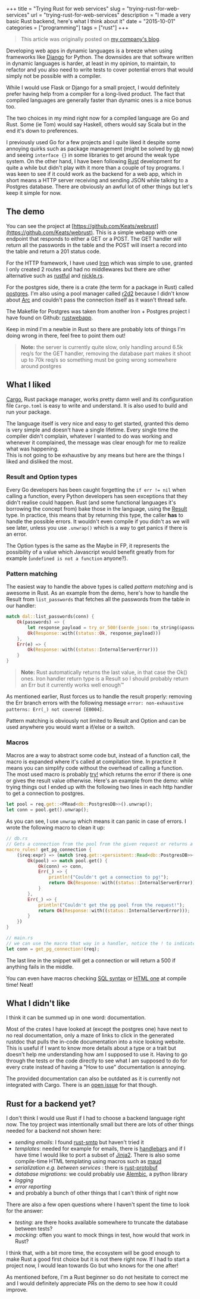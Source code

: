 +++
title = "Trying Rust for web services"
slug = "trying-rust-for-web-services"
url = "trying-rust-for-web-services"
description = "I made a very basic Rust backend, here's what I think about it"
date = "2015-10-01"
categories = ["programming"]
tags = ["rust"]
+++

> This article was originally posted on [my company's blog](https://blog.wearewizards.io/trying-rust-for-web-services).


Developing web apps in dynamic languages is a breeze when using frameworks like [Django](https://www.djangoproject.com/) for Python.
The downsides are that software written in dynamic languages is harder, at least in my opinion, to maintain, to refactor and you also need to write tests to cover potential errors that would simply not be possible with a compiler.


While I would use Flask or Django for a small project, I would definitely prefer having help from a compiler for a long-lived product. The fact that compiled languages are generally faster than dynamic ones is a nice bonus too.

The two choices in my mind right now for a compiled language are Go and Rust. Some (ie Tom) would say Haskell, others would say Scala but in the end it's down to preferences.

I previously used Go for a few projects and I quite liked it despite some annoying quirks such as package management (might be solved by [gb](https://getgb.io/) now) and seeing `interface {}` in some libraries to get around the weak type system. On the other hand, I have been following [Rust](https://www.rust-lang.org/) development for quite a while but didn't play with it more than a couple of toy programs. I was keen to see if it could work as the backend for a web app, which in short means a HTTP server receiving and sending JSON while talking to a Postgres database. There are obviously an awful lot of other things but let's keep it simple for now.


## The demo
You can see the project at [https://github.com/Keats/webrust](https://github.com/Keats/webrust).
This is a simple webapp with one endpoint that responds to either a GET or a POST. The GET handler will return all the passwords in the table and the POST will insert a record into the table and return a 201 status code.

For the HTTP framework, I have used [Iron](http://ironframework.io/) which was simple to use, granted I only created 2 routes and had no middlewares but there are other alternative such as [rustful](https://github.com/Ogeon/rustful) and [nickle.rs](http://nickel.rs/).

For the postgres side, there is a crate (the term for a package in Rust) called [postgres](https://github.com/sfackler/rust-postgres). I'm also using a pool manager called [r2d2](https://github.com/sfackler/r2d2) because I didn't know about [Arc](https://doc.rust-lang.org/std/sync/struct.Arc.html) and couldn't pass the connection itself as it wasn't thread safe.

The Makefile for Postgres was taken from another Iron + Postgres project I have found on Github: [rustwebapp](https://github.com/superlogical/rustwebapp).


Keep in mind I'm a newbie in Rust so there are probably lots of things I'm doing wrong in there, feel free to point them out!
> **Note:** the server is currently quite slow, only handling around 6.5k req/s for the GET handler, removing the database part makes it shoot up to 70k req/s so something must be going wrong somewhere around postgres


## What I liked
[Cargo](https://crates.io/), Rust package manager, works pretty damn well and its configuration file `Cargo.toml` is easy to write and understand. It is also used to build and run your package.

The language itself is very nice and easy to get started, granted this demo is very simple and doesn't have a single lifetime. Every single time the compiler didn't complain, whatever I wanted to do was working and whenever it complained, the message was clear enough for me to realize what was happening.  
This is not going to be exhaustive by any means but here are the things I liked and disliked the most.


### Result and Option types
Every Go developers has been caught forgetting the `if err != nil` when calling a function, every Python developers has seen exceptions that they didn't realise could happen. Rust (and some functional languages it's borrowing the concept from) bake those in the language, using the [Result](https://doc.rust-lang.org/std/result/) type.
In practice, this means that by returning this type, the caller **has** to handle the possible errors. It wouldn't even compile if you didn't as we will see later, unless you use `.unwrap()` which is a way to get panics if there is an error.

The Option types is the same as the Maybe in FP, it represents the possibility of a value which Javascript would benefit greatly from for example (`undefined is not a function` anyone?).


### Pattern matching
The easiest way to handle the above types is called *pattern matching* and is awesome in Rust.
As an example from the demo, here's how to handle the Result from `list_passwords` that fetches all the passwords from the table in our handler:

```rust
match dal::list_passwords(conn) {
    Ok(passwords) => {
        let response_payload = try_or_500!(serde_json::to_string(&passwords));
        Ok(Response::with((status::Ok, response_payload)))
    },
    Err(e) => {
        Ok(Response::with((status::InternalServerError)))
    }
}
```
> **Note:** Rust automatically returns the last value, in that case the Ok() ones. Iron handler return type is a Result so I should probably return an Err but it currently works well enough™

As mentioned earlier, Rust forces us to handle the result properly: removing the Err branch errors with the following message `error: non-exhaustive patterns: Err(_) not covered [E0004]`.

Pattern matching is obviously not limited to Result and Option and can be used anywhere you would want a if/else or a switch.

### Macros
Macros are a way to abstract some code but, instead of a function call, the macro is expanded where it's called at compilation time. In practice it means you can simplify code without the overhead of calling a function. The most used macro is probably [try!](https://doc.rust-lang.org/std/macro.try!.html) which returns the error if there is one or gives the result value otherwise. Here's an example from the demo: while trying things out I ended up with the following two lines in each http handler to get a connection to postgres.

```rust
let pool = req.get::<PRead<db::PostgresDB>>().unwrap();
let conn = pool.get().unwrap();
```
As you can see, I use `unwrap` which means it can panic in case of errors. I wrote the following macro to clean it up:

```rust
// db.rs
// Gets a connection from the pool from the given request or returns a 500
macro_rules! get_pg_connection {
    ($req:expr) => (match $req.get::<persistent::Read<db::PostgresDB>>() {
        Ok(pool) => match pool.get() {
            Ok(conn) => conn,
            Err(_) => {
                println!("Couldn't get a connection to pg!");
                return Ok(Response::with((status::InternalServerError)));
            }
        },
        Err(_) => {
            println!("Couldn't get the pg pool from the request!");
            return Ok(Response::with((status::InternalServerError)));
        }
    })
}

// main.rs
// we can use the macro that way in a handler, notice the ! to indicate it's a macro
let conn = get_pg_connection!(req);
```
The last line in the snippet will get a connection or will return a 500 if anything fails in the middle. 

You can even have macros checking [SQL syntax](https://github.com/sfackler/rust-postgres-macros) or [HTML one](https://github.com/lfairy/maud) at compile time! Neat!


## What I didn't like
I think it can be summed up in one word: documentation.

Most of the crates I have looked at (except the postgres one) have next to no real documentation, only a maze of links to click in the generated rustdoc that pulls the in-code documentation into a nice looking website. This is useful if I want to know more details about a type or a trait but doesn't help me understanding how am I supposed to use it. Having to go through the tests or the code directly to see what I am supposed to do for every crate instead of having a "How to use" documentation is annoying. 

The provided documentation can also be outdated as it is currently not integrated with Cargo. There is an [open issue](https://github.com/rust-lang/crates.io/issues/91) for that though.

## Rust for a backend yet?
I don't think I would use Rust if I had to choose a backend language right now. The toy project was intentionally small but there are lots of other things needed for a backend not shown here:

- *sending emails*: I found [rust-smtp](https://github.com/amousset/rust-smtp) but haven't tried it
- *templates*: needed for example for emails, there is [handlebars](https://github.com/sunng87/handlebars-rust) and if I have time I would like to port a subset of [Jinja2](http://jinja.pocoo.org/docs/dev/). There is also some compile-time HTML templating using macros such as [maud](https://github.com/lfairy/maud)
- *serialization e.g. between services* : there is [rust-protobuf](https://github.com/stepancheg/rust-protobuf)
- *database migrations*: we could probably use [Alembic](http://alembic.readthedocs.org/en/latest/), a python library
- *logging*
- *error reporting*
- and probably a bunch of other things that I can't think of right now

There are also a few open questions where I haven't spent the time to look for the answer:

- *testing*: are there hooks available somewhere to truncate the database between tests?
- *mocking*: often you want to mock things in test, how would that work in Rust?

I think that, with a bit more time, the ecosystem will be good enough to make Rust a good first choice but it is not there right now. If I had to start a project now, I would lean towards Go but who knows for the one after!

As mentioned before, I'm a Rust beginner so do not hesitate to correct me and I would definitely appreciate PRs on the demo to see how it could improve.
